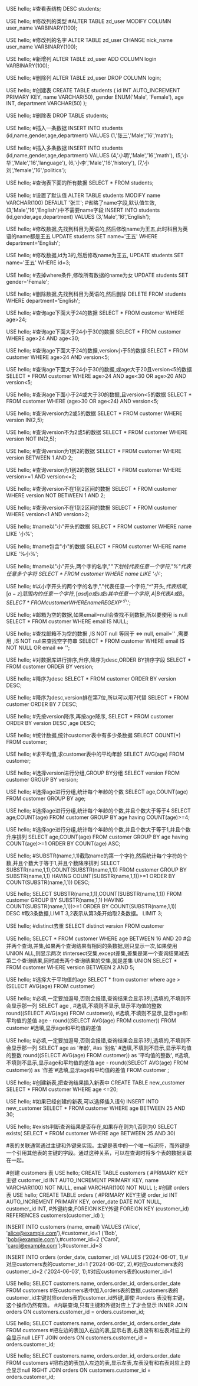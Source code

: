 
USE hello;
#查看表结构
DESC students;

USE hello;
#修改列的类型
#ALTER TABLE zd_user MODIFY COLUMN user_name VARBINARY(100);

USE hello;
#修改列的名字
ALTER TABLE zd_user CHANGE nick_name user_name VARBINARY(100);

USE hello;
#新增列
ALTER TABLE zd_user ADD COLUMN login VARBINARY(100);

USE hello;
#删除列
ALTER TABLE zd_user DROP COLUMN login;

USE hello;
#创建表
CREATE TABLE students (
    id INT AUTO_INCREMENT PRIMARY KEY,
    name VARCHAR(50),
    gender ENUM('Male', 'Female'),
    age INT,
    department VARCHAR(50)
);


USE hello;
#删除表
DROP TABLE students; 


USE hello;
#插入一条数据
INSERT INTO students (id,name,gender,age,department) VALUES (1,'张三','Male','16','math');


USE hello;
#插入多条数据
INSERT INTO students (id,name,gender,age,department) VALUES
 (4,'小明','Male','16','math'),
 (5,'小华','Male','16','language'),
 (6,'小李','Male','16','history'),
 (7,'小刘','female','16','politics');


USE hello;
#查询表下面的所有数据
SELECT * FROM students;


USE hello;
#设置了默认值
ALTER TABLE students MODIFY name VARCHAR(100) DEFAULT '张三';
#省略了name字段,默认值生效,(3,'Male','16','English')中不需要name字段
INSERT INTO students (id,gender,age,department) VALUES (3,'Male','16','English');


USE hello;
#修改数据,先找到科目为英语的,然后修改name为王五,此时科目为英语的name都是王五
UPDATE students SET name='王五' WHERE department='English';

USE hello;
#修改数据,id为3的,然后修改name为王五,
UPDATE students SET name='王五' WHERE id=3;

USE hello;
#去掉where条件,修改所有数据的name为女
UPDATE students SET gender='Female';

USE hello;
#删除数据,先找到科目为英语的,然后删除
DELETE FROM students WHERE department='English';

USE hello;
#查询age下面大于24的数据
SELECT * FROM customer WHERE age>24;

USE hello;
#查询age下面大于24小于30的数据
SELECT * FROM customer WHERE age>24 AND age<30;

USE hello;
#查询age下面大于24的数据,version小于5的数据
SELECT * FROM customer WHERE age>24 AND version<5;

USE hello;
#查询age下面大于24小于30的数据,或age大于20且version<5的数据
SELECT * FROM customer WHERE age>24 AND age<30 OR age>20 AND version<5;

USE hello;
#查询age下面小于24或大于30的数据,且version<5的数据
SELECT * FROM customer WHERE  (age>30 OR age<24) AND version<5;

USE hello;
#查询version为2或5的数据
SELECT * FROM customer WHERE version IN(2,5);

USE hello;
#查询version不为2或5的数据
SELECT * FROM customer WHERE version NOT IN(2,5);

USE hello;
#查询version为1到2的数据
SELECT * FROM customer WHERE version BETWEEN 1 AND 2;

USE hello;
#查询version为1到2的数据
SELECT * FROM customer WHERE version>=1 AND version<=2;

USE hello;
#查询version不在1到2区间的数据
SELECT * FROM customer WHERE version NOT BETWEEN 1 AND 2;

USE hello;
#查询version不在1到2区间的数据
SELECT * FROM customer WHERE version<1 AND version>2;

USE hello;
#name以"小"开头的数据
SELECT * FROM customer WHERE name LIKE '小%';

USE hello;
#name包含"小"的数据
SELECT * FROM customer WHERE name LIKE '%小%';

USE hello;
#name以"小"开头,两个字的名字,"_"下划线代表任意一个字符,"%"代表任意多个字符
SELECT * FROM customer WHERE name LIKE '小_';

USE hello;
#以小字开头的两个字的名字,"."代表任意一个字符,"^"开头,$代表结尾,[a-z]范围内的任意一个字符,[asd]a或s或s其中任意一个字符,A|B代表A或B。
SELECT * FROM customer WHERE name REGEXP '^小.$';

USE hello;
#邮箱为空的数据,如果email=null会查找不到数据,所以要使用 is null
SELECT * FROM customer WHERE email IS NULL;

USE hello;
#查找邮箱不为空的数据 ,IS NOT null 等同于 <=> null, email='' ,需要用 ,IS NOT null来查找空字符串
SELECT * FROM customer WHERE email IS NOT NULL OR email <=> '';

USE hello;
#对数据库进行排序,升序,降序为desc,ORDER BY排序字段
SELECT * FROM customer ORDER BY version;

USE hello;
#降序为desc
SELECT * FROM customer ORDER BY version DESC;

USE hello;
#降序为desc,version排在第7位,所以可以用7代替
SELECT * FROM customer ORDER BY 7 DESC;

USE hello;
#先按version降序,再按age降序,
SELECT * FROM customer ORDER BY version DESC ,age DESC;


USE hello;
#统计数据,统计customer表中有多少条数据
SELECT COUNT(*) FROM customer;


USE hello;
#求平均值,求customer表中的平均年龄
SELECT AVG(age) FROM customer;

USE hello;
#选择version进行分组,GROUP BY分组
SELECT version FROM customer GROUP BY version;

USE hello;
#选择age进行分组,统计每个年龄的个数
SELECT age,COUNT(age) FROM customer GROUP BY age;


USE hello;
#选择age进行分组,统计每个年龄的个数,并且个数大于等于4
SELECT age,COUNT(age) FROM customer GROUP BY age having COUNT(age)>=4;


USE hello;
#选择age进行分组,统计每个年龄的个数,并且个数大于等于1,并且个数升序排列
SELECT age,COUNT(age) FROM customer GROUP BY age having COUNT(age)>=1 ORDER BY COUNT(age) ASC;


USE hello;
#SUBSTR(name,1,1)截取name的第一个字符,然后统计每个字符的个数,并且个数大于等于1,并且个数降序排列
SELECT  SUBSTR(name,1,1),COUNT(SUBSTR(name,1,1)) FROM customer
GROUP BY SUBSTR(name,1,1)
HAVING COUNT(SUBSTR(name,1,1))>=1
ORDER BY COUNT(SUBSTR(name,1,1)) DESC;

USE hello;
SELECT  SUBSTR(name,1,1),COUNT(SUBSTR(name,1,1)) FROM customer
GROUP BY SUBSTR(name,1,1)
HAVING COUNT(SUBSTR(name,1,1))>=1
ORDER BY COUNT(SUBSTR(name,1,1)) DESC
#取3条数据,LIMIT 3,2表示从第3条开始取2条数据。
LIMIT 3;

USE hello;
#distinct去重
SELECT distinct version FROM customer

USE hello;
SELECT * FROM customer WHERE age BETWEEN 16 AND 20
#合并两个查询,并集,如果两个查询结果有相同的条数据,则只显示一次,如果使用UNION ALL,则显示两次
#intersect交集,except差集,差集是第一个查询结果减去第二个查询结果,同时减去两个查询结果的交集,就是差集
UNION 
SELECT * FROM customer WHERE version BETWEEN 2 AND 5;


USE hello;
#选择大于平均值的age
SELECT * from customer where age > (SELECT AVG(age) FROM customer)


USE hello;
#必填,一定要加逗号,否则会报错,查询结果会显示3列,选填的,不填则不会显示那一列
SELECT age , 
#选填,不填则不显示,显示平均值的整数
round((SELECT AVG(age) FROM customer)), 
#选填,不填则不显示,显示age和平均值的差值
age - round((SELECT AVG(age) FROM customer)) FROM customer #选填,显示age和平均值的差值


USE hello;
#必填,一定要加逗号,否则会报错,查询结果会显示3列,选填的,不填则不会显示那一列
SELECT age as '年龄', #as '别名'
#选填,不填则不显示,显示平均值的整数
round((SELECT AVG(age) FROM customer)) as '平均值的整数', 
#选填,不填则不显示,显示age和平均值的差值
age - round((SELECT AVG(age) FROM customer)) as '作差'#选填,显示age和平均值的差值
FROM customer ;


USE hello;
#创建新表,把查询结果插入新表中
CREATE TABLE new_customer SELECT * FROM customer WHERE age <=20;

USE hello;
#如果已经创建的新表,可以选择插入语句
INSERT INTO  new_customer SELECT * FROM customer WHERE age BETWEEN 25 AND 30;

USE hello;
#exists判断查询结果是否存在,如果存在则为1,否则为0
SELECT exists( SELECT * FROM customer WHERE age BETWEEN 25 AND 30)


#表的关联通常通过主键和外键来实现。主键是表中的一个唯一标识符，而外键是一个引用其他表的主键的字段。通过这种关系，可以在查询时将多个表的数据关联在一起。

#创建 customers 表
USE hello;
CREATE TABLE customers (
    #PRIMARY KEY主键
    customer_id INT AUTO_INCREMENT PRIMARY KEY,
    name VARCHAR(100) NOT NULL,
    email VARCHAR(100) NOT NULL
);
#创建 orders 表
USE hello;
CREATE TABLE orders (
    #PRIMARY KEY主键
    order_id INT AUTO_INCREMENT PRIMARY KEY,
    order_date DATE NOT NULL,
    customer_id INT,
    #外键约束,FOREIGN KEY外键
    FOREIGN KEY (customer_id) REFERENCES customers(customer_id)
);


INSERT INTO customers (name, email) VALUES
('Alice', 'alice@example.com'),#customer_id=1
('Bob', 'bob@example.com'),#customer_id=2
('Carol', 'carol@example.com');#customer_id=3

INSERT INTO orders (order_date, customer_id) VALUES
('2024-06-01', 1),#对应customers表的customer_id=1
('2024-06-02', 2),#对应customers表的customer_id=2
('2024-06-03', 1);#对应customers表的customer_id=1



USE hello;
SELECT customers.name, orders.order_id, orders.order_date
FROM customers
#在customers表中加入orders表的数据,customers表的customer_id主键对应orders表的customer_id外键,即使 #orders 表没有主键，这个操作仍然有效。
#内联查询,只有主键和外键对应上了才会显示
INNER JOIN orders ON customers.customer_id = orders.customer_id;

USE hello;
SELECT customers.name, orders.order_id, orders.order_date
FROM customers
#把左边的表加入右边的表,显示右表,右表没有和左表对应上的会显示null
LEFT JOIN orders ON customers.customer_id = orders.customer_id;

USE hello;
SELECT customers.name, orders.order_id, orders.order_date
FROM customers
#把右边的表加入左边的表,显示左表,左表没有和右表对应上的会显示null
RIGHT JOIN orders ON customers.customer_id = orders.customer_id;
